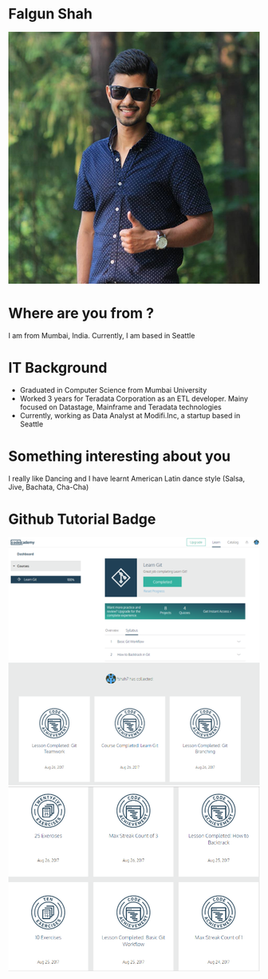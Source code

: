 # Falgun Shah

![My Picture](/image/falgun.jpg)

# Where are you from ?
I am from Mumbai, India. Currently, I am based in Seattle

# IT Background
* Graduated in Computer Science from Mumbai University
* Worked 3 years for Teradata Corporation as an ETL developer. Mainy focused on Datastage, Mainframe and Teradata technologies
* Currently, working as Data Analyst at Modifi.Inc, a startup based in Seattle

# Something interesting about you
I really like Dancing and I have learnt American Latin dance style (Salsa, Jive, Bachata, Cha-Cha)

# Github Tutorial Badge
![Github Tutorial](/image/gittutorial.PNG)
![Github Badge](/image/git_badge1.PNG)
![Github Badge](/image/git_badge2.PNG)
